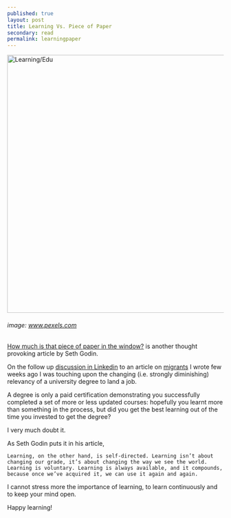 ```yaml
---
published: true
layout: post
title: Learning Vs. Piece of Paper
secondary: read
permalink: learningpaper
---
```


<img src="https://images.pexels.com/photos/54597/leave-board-hand-learn-54597.jpeg?auto=compress&cs=tinysrgb&dpr=2&h=650&w=940" alt="Learning/Edu" width="600"/>

###### image: www.pexels.com

[How much is that piece of paper in the window?](https://seths.blog/2019/10/how-much-is-that-piece-of-paper-in-the-window/) is another thought provoking article by Seth Godin.

On the follow up [discussion in Linkedin](https://www.linkedin.com/posts/alessandroalessandrini_emigranti-activity-6577085590636900353-Esxc) to an article on [migrants](https://aleale14.github.io/emigranti) I wrote few weeks ago I was touching upon the changing (i.e. strongly diminishing) relevancy of a university degree to land a job.

A degree is only a paid certification demonstrating you successfully completed a set of more or less updated courses: hopefully you learnt more than something in the process, but did you get the best learning out of the time you invested to get the degree?

I very much doubt it.

As Seth Godin puts it in his article, 

``Learning, on the other hand, is self-directed. Learning isn’t about changing our grade, it’s about changing the way we see the world. Learning is voluntary. Learning is always available, and it compounds, because once we’ve acquired it, we can use it again and again.``

I cannot stress more the importance of learning, to learn continuously and to keep your mind open.

Happy learning!
